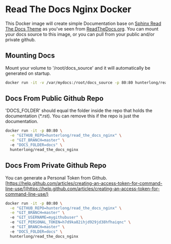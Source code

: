 # Read The Docs Nginx Docker

This Docker image will create simple Documentation base on [Sphinx Read The Docs Theme](https://github.com/snide/sphinx_rtd_theme) as you've seen from [ReadTheDocs.org](https://readthedocs.org). You can mount your docs source to this image, or you can pull from your public and/or private github. 


## Mounting Docs
Mount your volume to '/root/docs_source' and it will automatically be generated on startup.
```bash
docker run -it -v /var/mydocs:/root/docs_source -p 80:80 hunterlong/read_the_docs_nginx
```

## Docs From Public Github Repo
'DOCS_FOLDER' should equal the folder inside the repo that holds the documentation (*.rst). You can remove this if the repo is just the documentation. 
```bash
docker run -it -p 80:80 \
  -e "GITHUB_REPO=hunterlong/read_the_docs_nginx" \
  -e "GIT_BRANCH=master" \ 
  -e "DOCS_FOLDER=docs" \ 
  hunterlong/read_the_docs_nginx
```

## Docs From Private Github Repo
You can generate a Personal Token from Github. [https://help.github.com/articles/creating-an-access-token-for-command-line-use/](https://help.github.com/articles/creating-an-access-token-for-command-line-use/)
```bash
docker run -it -p 80:80 \
  -e "GITHUB_REPO=hunterlong/read_the_docs_nginx" \
  -e "GIT_BRANCH=master" \ 
  -e "GIT_USERNAME=mygithubuser" \ 
  -e "GIT_PERSONAL_TOKEN=h7d9ka82ihjd929jd38hfhaiqnc" \ 
  -e "GIT_BRANCH=master" \ 
  -e "DOCS_FOLDER=docs" \ 
  hunterlong/read_the_docs_nginx
```
